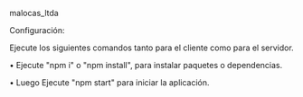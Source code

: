 malocas_ltda

Configuración:

Ejecute los siguientes comandos tanto para el cliente como para el servidor.

• Ejecute "npm i" o "npm install", para instalar paquetes o dependencias.

• Luego Ejecute "npm start" para iniciar la aplicación.
